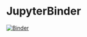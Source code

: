 # JupyterBinder
[![Binder](https://mybinder.org/badge_logo.svg)](https://mybinder.org/v2/gh/dhakust/JupyterBinder/master)
